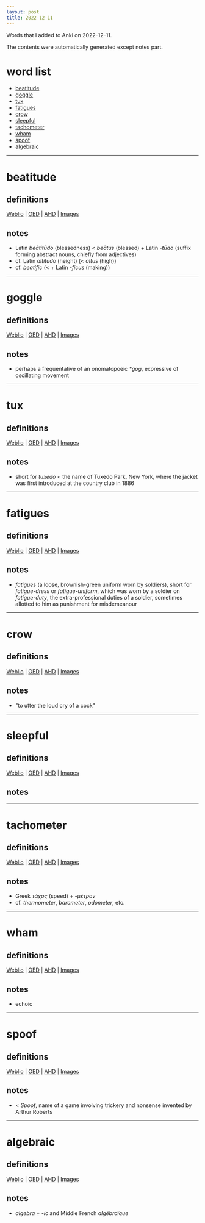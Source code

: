 ```yaml
---
layout: post
title: 2022-12-11
---
```


Words that I added to Anki on 2022-12-11.

The contents were automatically generated except notes part.
# word list
- [beatitude](#beatitude)
- [goggle](#goggle)
- [tux](#tux)
- [fatigues](#fatigues)
- [crow](#crow)
- [sleepful](#sleepful)
- [tachometer](#tachometer)
- [wham](#wham)
- [spoof](#spoof)
- [algebraic](#algebraic)

---

# beatitude
## definitions
[Weblio](https://ejje.weblio.jp/content_find?query=beatitude&searchType=exact)
|
[OED](https://www.oed.com/search?q=beatitude)
|
[AHD](https://www.ahdictionary.com/word/search.html?q=beatitude)
|
[Images](https://www.google.com/search?tbm=isch&q=beatitude)

## notes
- Latin *beātitūdo* (blessedness) &lt; *beātus* (blessed) + Latin *-tūdo* (suffix forming abstract nouns, chiefly from adjectives)
- cf. Latin *altitūdo* (height) (&lt; *altus* (high))
- cf. *beatific* (&lt; + Latin *-ficus* (making))

---

# goggle
## definitions
[Weblio](https://ejje.weblio.jp/content_find?query=goggle&searchType=exact)
|
[OED](https://www.oed.com/search?q=goggle)
|
[AHD](https://www.ahdictionary.com/word/search.html?q=goggle)
|
[Images](https://www.google.com/search?tbm=isch&q=goggle)

## notes
- perhaps a frequentative of an onomatopoeic *\*gog*, expressive of oscillating movement

---

# tux
## definitions
[Weblio](https://ejje.weblio.jp/content_find?query=tux&searchType=exact)
|
[OED](https://www.oed.com/search?q=tux)
|
[AHD](https://www.ahdictionary.com/word/search.html?q=tux)
|
[Images](https://www.google.com/search?tbm=isch&q=tux)

## notes
- short for *tuxedo* &lt; the name of Tuxedo Park, New York, where the jacket was first introduced at the country club in 1886

---

# fatigues
## definitions
[Weblio](https://ejje.weblio.jp/content_find?query=fatigues&searchType=exact)
|
[OED](https://www.oed.com/search?q=fatigues)
|
[AHD](https://www.ahdictionary.com/word/search.html?q=fatigues)
|
[Images](https://www.google.com/search?tbm=isch&q=fatigues)

## notes
- *fatigues* (a loose, brownish-green uniform worn by soldiers), short for *fatigue-dress* or *fatigue-uniform*, which was worn by a soldier on *fatigue-duty*, the extra-professional duties of a soldier, sometimes allotted to him as punishment for misdemeanour

---

# crow
## definitions
[Weblio](https://ejje.weblio.jp/content_find?query=crow&searchType=exact)
|
[OED](https://www.oed.com/search?q=crow)
|
[AHD](https://www.ahdictionary.com/word/search.html?q=crow)
|
[Images](https://www.google.com/search?tbm=isch&q=crow)

## notes
- "to utter the loud cry of a cock"

---

# sleepful
## definitions
[Weblio](https://ejje.weblio.jp/content_find?query=sleepful&searchType=exact)
|
[OED](https://www.oed.com/search?q=sleepful)
|
[AHD](https://www.ahdictionary.com/word/search.html?q=sleepful)
|
[Images](https://www.google.com/search?tbm=isch&q=sleepful)

## notes

---

# tachometer
## definitions
[Weblio](https://ejje.weblio.jp/content_find?query=tachometer&searchType=exact)
|
[OED](https://www.oed.com/search?q=tachometer)
|
[AHD](https://www.ahdictionary.com/word/search.html?q=tachometer)
|
[Images](https://www.google.com/search?tbm=isch&q=tachometer)

## notes
- Greek *τάχος* (speed) + *-μέτρον*
- cf. *thermometer*, *barometer*, *odometer*, etc.

---

# wham
## definitions
[Weblio](https://ejje.weblio.jp/content_find?query=wham&searchType=exact)
|
[OED](https://www.oed.com/search?q=wham)
|
[AHD](https://www.ahdictionary.com/word/search.html?q=wham)
|
[Images](https://www.google.com/search?tbm=isch&q=wham)

## notes
- echoic

---

# spoof
## definitions
[Weblio](https://ejje.weblio.jp/content_find?query=spoof&searchType=exact)
|
[OED](https://www.oed.com/search?q=spoof)
|
[AHD](https://www.ahdictionary.com/word/search.html?q=spoof)
|
[Images](https://www.google.com/search?tbm=isch&q=spoof)

## notes
- &lt; *Spoof*, name of a game involving trickery and nonsense invented by Arthur Roberts

---

# algebraic
## definitions
[Weblio](https://ejje.weblio.jp/content_find?query=algebraic&searchType=exact)
|
[OED](https://www.oed.com/search?q=algebraic)
|
[AHD](https://www.ahdictionary.com/word/search.html?q=algebraic)
|
[Images](https://www.google.com/search?tbm=isch&q=algebraic)

## notes
- *algebra* + *-ic* and Middle French *algébraïque*


